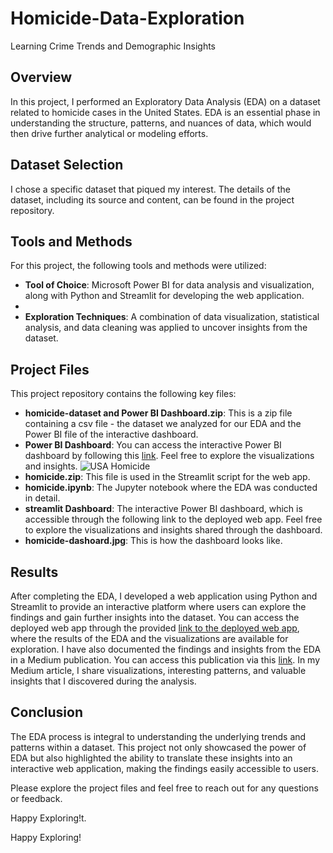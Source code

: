 # Homicide-Data-Exploration
Learning Crime Trends and Demographic Insights




## Overview
In this project, I performed an Exploratory Data Analysis (EDA) on a dataset related to homicide cases in the United States. EDA is an essential phase in understanding the structure, patterns, and nuances of data, which would then drive further analytical or modeling efforts.

## Dataset Selection
I chose a specific dataset that piqued my interest. The details of the dataset, including its source and content, can be found in the project repository.

## Tools and Methods
For this project, the following tools and methods were utilized:

- **Tool of Choice**: Microsoft Power BI for data analysis and visualization, along with Python and Streamlit for developing the web application.
- 
- **Exploration Techniques**: A combination of data visualization, statistical analysis, and data cleaning was applied to uncover insights from the dataset.

## Project Files
This project repository contains the following key files:

- **homicide-dataset and Power BI Dashboard.zip**: This is a zip file containing a csv file - the dataset we analyzed for our EDA and the Power BI file of the interactive dashboard.
- **Power BI Dashboard**: You can access the interactive Power BI dashboard by following this [link](https://app.powerbi.com/links/nQHepu1iwr?ctid=392ba85e-a1c8-4f5c-85ec-251bc6d10f96&pbi_source=linkShare). Feel free to explore the visualizations and insights.
  ![USA Homicide](https://github.com/OsinachiEzemba/USA-Homicide-Cases/assets/127313959/3bed3425-ae97-4678-a8f2-1dfd9ba2acaf)
- **homicide.zip**: This file is used in the Streamlit script for the web app.
- **homicide.ipynb**: The Jupyter notebook where the EDA was conducted in detail.
- **streamlit Dashboard**: The interactive Power BI dashboard, which is accessible through the following link to the deployed web app. Feel free to explore the visualizations and insights shared through the dashboard.
- **homicide-dashoard.jpg**: This is how the dashboard looks like.


## Results
After completing the EDA, I developed a web application using Python and Streamlit to provide an interactive platform where users can explore the findings and gain further insights into the dataset. You can access the deployed web app through the provided [link to the deployed web app](https://osinachi-United-States-Homicide-Cases.hf.space/), where the results of the EDA and the visualizations are available for exploration.
I have also documented the findings and insights from the EDA in a Medium publication. You can access this publication via this [link](https://ezembaosinachi.medium.com/delving-into-homicides-in-the-united-states-a-data-driven-exploration-bb68b277f599). In my Medium article, I share visualizations, interesting patterns, and valuable insights that I discovered during the analysis.

## Conclusion
The EDA process is integral to understanding the underlying trends and patterns within a dataset. This project not only showcased the power of EDA but also highlighted the ability to translate these insights into an interactive web application, making the findings easily accessible to users.

Please explore the project files and feel free to reach out for any questions or feedback.

Happy Exploring!t.

Happy Exploring!
